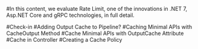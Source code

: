 #In this content, we evaluate Rate Limit, one of the innovations in .NET 7, Asp.NET Core and gRPC technologies, in full detail.

#Check-in
#Adding Output Cache to Pipeline?
#Caching Minimal APIs with CacheOutput Method
#Cache Minimal APIs with OutputCache Attribute
#Cache in Controller
#Creating a Cache Policy